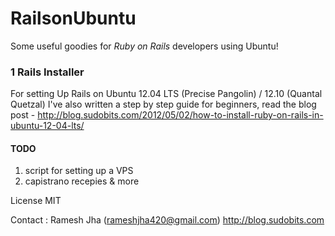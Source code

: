 RailsonUbuntu
=============

Some useful goodies for *Ruby on Rails* developers using Ubuntu!

### 1 Rails Installer

For setting Up Rails on Ubuntu 12.04 LTS (Precise Pangolin) / 12.10 (Quantal Quetzal)
I've also written a step by step guide for beginners, read the blog post - http://blog.sudobits.com/2012/05/02/how-to-install-ruby-on-rails-in-ubuntu-12-04-lts/


#### TODO

1. script for setting up a VPS
2. capistrano recepies & more

License
MIT

Contact : Ramesh Jha (rameshjha420@gmail.com)
http://blog.sudobits.com
